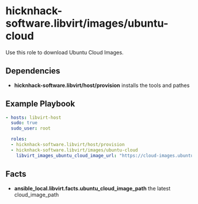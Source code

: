 hicknhack-software.libvirt/images/ubuntu-cloud
===================

Use this role to download Ubuntu Cloud Images.

Dependencies
------------

* **hicknhack-software.libvirt/host/provision** installs the tools and pathes

Example Playbook
----------------

```yml
- hosts: libvirt-host
  sudo: true
  sudo_user: root

  roles:
  - hicknhack-software.libvirt/host/provision
  - hicknhack-software.libvirt/images/ubuntu-cloud
    libvirt_images_ubuntu_cloud_image_url: "https://cloud-images.ubuntu.com/trusty/current/trusty-server-cloudimg-amd64-disk1.img"
```

Facts
-----

* **ansible_local.libvirt.facts.ubuntu_cloud_image_path** the latest cloud_image_path
